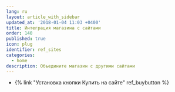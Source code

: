 ```yaml
---
lang: ru
layout: article_with_sidebar
updated_at: '2018-01-04 11:03 +0400'
title: Интеграция магазина с сайтами
order: 140
published: true
icon: plug
identifier: ref_sites
categories:
  - home
description: Объедините магазин с другими сайтами
---
```

*   {% link "Установка кнопки Купить на сайте" ref_buybutton %}
